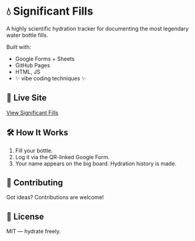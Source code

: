 # 💧 Significant Fills

A highly scientific hydration tracker for documenting the most legendary water bottle fills.

Built with:
- Google Forms + Sheets
- GitHub Pages
- HTML, JS
- ✨ vibe coding techniques ✨

## 🚀 Live Site
[View Significant Fills](https://rangerbug.github.io/significant-fills/)

## 🛠 How It Works
1. Fill your bottle.
2. Log it via the QR-linked Google Form.
3. Your name appears on the big board. Hydration history is made.

## 🤝 Contributing
Got ideas?
Contributions are welcome!

## 🧪 License
MIT — hydrate freely.
